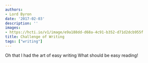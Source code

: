 ```yaml
---
authors:
- Lord Byron
date: '2017-02-03'
description: ''
images:
- https://hcti.io/v1/image/e9a188dd-d68a-4c91-b352-d71d2dcb955f
title: Challenge of Writing
tags: ["writing"]
---
```


Oh that I had the art of easy writing
What should be easy reading!